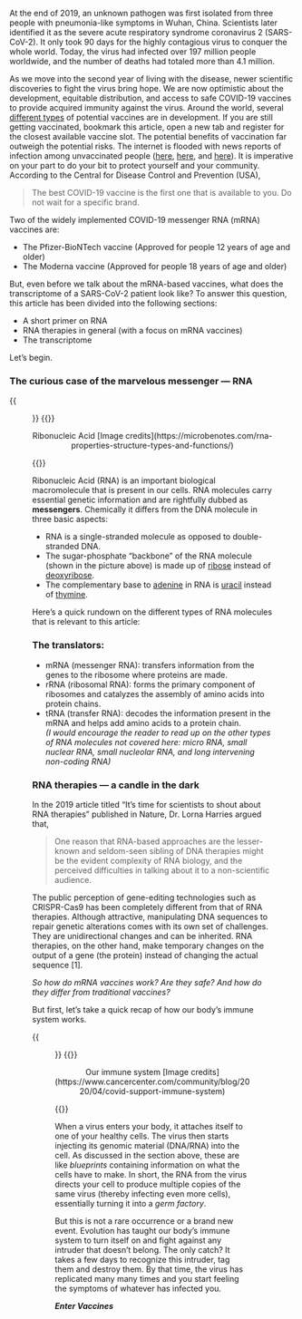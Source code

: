 At the end of 2019, an unknown pathogen was first isolated from three people with pneumonia-like symptoms in Wuhan, China. Scientists later identified it as the severe acute respiratory syndrome coronavirus 2 (SARS-CoV-2). It only took 90 days for the highly contagious virus to conquer the whole world. Today, the virus had infected over 197 million people worldwide, and the number of deaths had totaled more than 4.1 million.

As we move into the second year of living with the disease, newer scientific discoveries to fight the virus bring hope. We are now optimistic about the development, equitable distribution, and access to safe COVID-19 vaccines to provide acquired immunity against the virus. Around the world, several [different types](https://www.who.int/publications/m/item/draft-landscape-of-covid-19-candidate-vaccines) of potential vaccines are in development. If you are still getting vaccinated, bookmark this article, open a new tab and register for the closest available vaccine slot. The potential benefits of vaccination far outweigh the potential risks. The internet is flooded with news reports of infection among unvaccinated people ([here](https://apnews.com/article/coronavirus-pandemic-health-941fcf43d9731c76c16e7354f5d5e187), [here](https://www.business-standard.com/article/current-affairs/pandemic-of-the-unvaccinated-us-covid-cases-rising-in-all-50-states-121071700094_1.html), and [here](https://www.umassmed.edu/news/news-archives/2021/07/delta-variant-spurring-uptick-in-covid-19-cases-largely-in-unvaccinated/)). It is imperative on your part to do your bit to protect yourself and your community. According to the Central for Disease Control and Prevention (USA),
> The best COVID-19 vaccine is the first one that is available to you. Do not wait for a specific brand.


Two of the widely implemented COVID-19 messenger RNA (mRNA) vaccines are:
* The Pfizer-BioNTech vaccine (Approved for people 12 years of age and older)
* The Moderna vaccine (Approved for people 18 years of age and older)

But, even before we talk about the mRNA-based vaccines, what does the transcriptome of a SARS-CoV-2 patient look like? To answer this question, this article has been divided into the following sections: 
* A short primer on RNA
* RNA therapies in general (with a focus on mRNA vaccines)
* The transcriptome

Let’s begin.

### The curious case of the marvelous messenger — RNA


{{<figure src="/images/blogs/rna.jpg" class="text-center">}}
{{<rawhtml>}}
<center><p>Ribonucleic Acid [Image credits](https://microbenotes.com/rna-properties-structure-types-and-functions/)<p></center>
{{</rawhtml>}}

Ribonucleic Acid (RNA) is an important biological macromolecule that is present in our cells. RNA molecules carry essential genetic information and are rightfully dubbed as **messengers**. Chemically it differs from the DNA molecule in three basic aspects:

* RNA is a single-stranded molecule as opposed to double-stranded DNA.
* The sugar-phosphate “backbone” of the RNA molecule (shown in the picture above) is made up of [ribose](https://en.wikipedia.org/wiki/Ribose) instead of [deoxyribose](https://en.wikipedia.org/wiki/Deoxyribose).
* The complementary base to [adenine](https://en.wikipedia.org/wiki/Adenine) in RNA is [uracil](https://en.wikipedia.org/wiki/Uracil) instead of [thymine](https://en.wikipedia.org/wiki/Thymine).

Here’s a quick rundown on the different types of RNA molecules that is relevant to this article:

### The translators:
* mRNA (messenger RNA): transfers information from the genes to the ribosome where proteins are made.
* rRNA (ribosomal RNA): forms the primary component of ribosomes and catalyzes the assembly of amino acids into protein chains.
* tRNA (transfer RNA): decodes the information present in the mRNA and helps add amino acids to a protein chain.  
*(I would encourage the reader to read up on the other types of RNA molecules not covered here: micro RNA, small nuclear RNA, small nucleolar RNA, and long intervening non-coding RNA)*
 
### RNA therapies — a candle in the dark
In the 2019 article titled “It’s time for scientists to shout about RNA therapies” published in Nature, Dr. Lorna Harries argued that,
> One reason that RNA-based approaches are the lesser-known and seldom-seen sibling of DNA therapies might be the evident complexity of RNA biology, and the perceived difficulties in talking about it to a non-scientific audience.

The public perception of gene-editing technologies such as CRISPR-Cas9 has been completely different from that of RNA therapies. Although attractive, manipulating DNA sequences to repair genetic alterations comes with its own set of challenges. They are unidirectional changes and can be inherited. RNA therapies, on the other hand, make temporary changes on the output of a gene (the protein) instead of changing the actual sequence [1].

 *So how do mRNA vaccines work? Are they safe? And how do they differ from traditional vaccines?*

But first, let’s take a quick recap of how our body’s immune system works.

{{<figure src="/images/blogs/immune.jpg" class="text-center">}}
{{<rawhtml>}}
<center><p>Our immune system [Image credits](https://www.cancercenter.com/community/blog/2020/04/covid-support-immune-system)<p></center>
{{</rawhtml>}}

When a virus enters your body, it attaches itself to one of your healthy cells. The virus then starts injecting its genomic material (DNA/RNA) into the cell. As discussed in the section above, these are like *blueprints* containing information on what the cells have to make. In short, the RNA from the virus directs your cell to produce multiple copies of the same virus (thereby infecting even more cells), essentially turning it into a *germ factory*.

But this is not a rare occurrence or a brand new event. Evolution has taught our body’s immune system to turn itself on and fight against any intruder that doesn’t belong. The only catch? It takes a few days to recognize this intruder, tag them and destroy them. By that time, the virus has replicated many many times and you start feeling the symptoms of whatever has infected you.

***Enter Vaccines***
